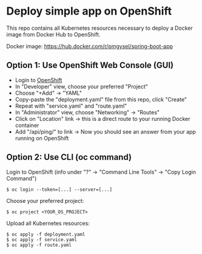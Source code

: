 # Deploy simple app on OpenShift

This repo contains all Kubernetes resources necessary to deploy a Docker image from Docker Hub to OpenShift.

Docker image: https://hub.docker.com/r/pmgysel/spring-boot-app

## Option 1: Use OpenShift Web Console (GUI)

* Login to [OpenShift](https://manage.openshift.com/sign_in)
* In "Developer" view, choose your preferred "Project"
* Choose "+Add" -> "YAML"
* Copy-paste the "deployment.yaml" file from this repo, click "Create"
* Repeat with "service.yaml" and "route.yaml"
* In "Administrator" view, choose "Networking" -> "Routes"
* Click on "Location" link -> this is a direct route to your running Docker container
* Add "/api/ping/" to link -> Now you should see an answer from your app running on OpenShift

## Option 2: Use CLI (oc command)

Login to OpenShift (info under "?" -> "Command Line Tools" -> "Copy Login Command")
```shell
$ oc login --token=[...] --server=[...]
```

Choose your preferred project:
```shell
$ oc project <YOUR_OS_PROJECT>
```

Upload all Kubernetes resources:
```shell
$ oc apply -f deployment.yaml
$ oc apply -f service.yaml
$ oc apply -f route.yaml
```

